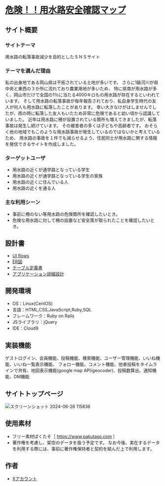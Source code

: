 # [危険！！用水路安全確認マップ](http://3.114.3.231/)


## サイト概要
### サイトテーマ
用水路の転落事故減少を目的としたＳＮＳサイト
​
### テーマを選んだ理由
私の出身地である岡山県は干拓されている土地が多いです。
さらに1級河川が県中央と東西の３か所に流れており農業用地が多いため、
特に県南が用水路が多く、岡山市だけで全国の1％に当たる4000キロもの用水路が存在するといわれています。
そして用水路の転落事故が毎年報告されており、私自身学生時代の友人が何人も用水路に転落したことがあります。
幸い大きなけがはしませんでしたが、雨の時に転落した友人もいたため非常に危険であると幼い頃から認識していました。
近年は用水路に柵が設置されている箇所も増えてきましたが、転落事故は発生し続けています。
その被害者の多くは子どもや高齢者です。
おそらく他の地域でもこのような用水路事故が発生しているのではないかと考えているため、
用水路の事故を１件でも減らせるよう、住民同士が用水路に関する情報を発信できるサイトを作成しました。
​
### ターゲットユーザ
- 用水路の近くが通学路となっている学生
- 用水路の近くが通学路となっている学生の家族
- 用水路の近くに住んでいる人
- 用水路の近くを通る人
​
### 主な利用シーン
- 事前に柵のない等用水路の危険箇所を確認したいとき。
- 危険な用水路に対して柵の設置など安全策が取られたことを確認したいとき。
​
## 設計書
- [UI flows](https://drive.google.com/file/d/1UGGPR_NhUvkXba88xWndPVkbEO7nCPgR/view?usp=sharing)
- [ER図](https://drive.google.com/file/d/1uwR_ugBGI4L7qKkLmOFCLGgBOxim0wRQ/view?usp=sharing)
- [テーブル定義書](https://docs.google.com/spreadsheets/d/1fRSA3XEbFIdUtnC2txnp3PhowAbjoiFuHv5vUK5BVYQ/edit?usp=sharing)
- [アプリケーション詳細設計](https://docs.google.com/spreadsheets/d/1BsOuHHqLaxmVjB671dxxIgf9kfoycptCehEwiUI5J3c/edit?usp=sharing)
​
## 開発環境
- OS：Linux(CentOS)
- 言語：HTML,CSS,JavaScript,Ruby,SQL
- フレームワーク：Ruby on Rails
- JSライブラリ：jQuery
- IDE：Cloud9

## 実装機能
ゲストログイン、会員機能、投稿機能、検索機能、ユーザー管理機能、いいね機能、いいね一覧表示機能、
フォロー機能、コメント機能、他者投稿をタイムラインで共有、地図表示機能(google map API/geocoder)、投稿数算出、通知機能、DM機能

## サイトトップページ
 ![スクリーンショット 2024-06-26 115836](https://github.com/hyohyo2/Yousuiro_danger/assets/163430298/f2815167-57c9-4711-80bd-830f88cb8981)​

## 使用素材
- フリー素材ぱくたそ［ https://www.pakutaso.com ］
- 著作権を考慮し、架空のデータを扱う予定です。
なお今後、実在するデータを利用する際には、事前に著作権保持者と契約を結んだ上で利用します。

## 作者
- [Xアカウント](https://x.com/rnew48y)